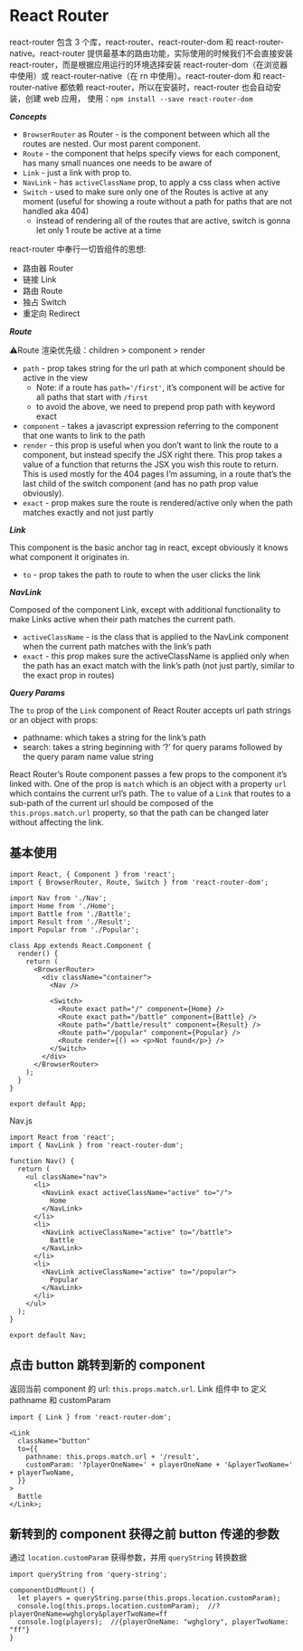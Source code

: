 # React Router

react-router 包含 3 个库，react-router、react-router-dom 和 react-router-native。react-router 提供最基本的路由功能，实际使⽤的时候我们不会直接安装 react-router，⽽是根据应⽤运⾏的环境选择安装 react-router-dom（在浏览器中使⽤）或 react-router-native（在 rn 中使⽤）。react-router-dom 和 react-router-native 都依赖 react-router，所以在安装时，react-router 也会⾃动安装，创建 web 应⽤， 使⽤：`npm install --save react-router-dom`

_**Concepts**_

- `BrowserRouter` as Router - is the component between which all the routes are nested. Our most parent component.
- `Route` - the component that helps specify views for each component, has many small nuances one needs to be aware of
- `Link` - just a link with prop to.
- `NavLink` - has `activeClassName` prop, to apply a css class when active
- `Switch` - used to make sure only one of the Routes is active at any moment (useful for showing a route without a path for paths that are not handled aka 404)
  - instead of rendering all of the routes that are active, switch is gonna let only 1 route be active at a time

react-router 中奉⾏⼀切皆组件的思想:

- 路由器 Router
- 链接 Link
- 路由 Route
- 独占 Switch
- 重定向 Redirect

**_Route_**

⚠️Route 渲染优先级：children > component > render

- `path` - prop takes string for the url path at which component should be active in the view
  - Note: if a route has `path='/first'`, it’s component will be active for all paths that start with `/first`
  - to avoid the above, we need to prepend prop path with keyword exact
- `component` - takes a javascript expression referring to the component that one wants to link to the path
- `render` - this prop is useful when you don’t want to link the route to a component, but instead specify the JSX right there. This prop takes a value of a function that returns the JSX you wish this route to return. This is used mostly for the 404 pages I’m assuming, in a route that’s the last child of the switch component (and has no path prop value obviously).
- `exact` - prop makes sure the route is rendered/active only when the path matches exactly and not just partly

**_Link_**

This component is the basic anchor tag in react, except obviously it knows what component it originates in.

- `to` - prop takes the path to route to when the user clicks the link

**_NavLink_**

Composed of the component Link, except with additional functionality to make Links active when their path matches the current path.

- `activeClassName` - is the class that is applied to the NavLink component when the current path matches with the link’s path
- `exact` - this prop makes sure the activeClassName is applied only when the path has an exact match with the link’s path (not just partly, similar to the exact prop in routes)

**_Query Params_**

The `to` prop of the `Link` component of React Router accepts url path strings or an object with props:

- pathname: which takes a string for the link’s path
- search: takes a string beginning with ‘?’ for query params followed by the query param name value string

React Router’s Route component passes a few props to the component it’s linked with. One of the prop is `match` which is an object with a property `url` which contains the current url’s path. The `to` value of a `Link` that routes to a sub-path of the current url should be composed of the `this.props.match.url` property, so that the path can be changed later without affecting the link.

## 基本使用

```javascriptx
import React, { Component } from 'react';
import { BrowserRouter, Route, Switch } from 'react-router-dom';

import Nav from './Nav';
import Home from './Home';
import Battle from './Battle';
import Result from './Result';
import Popular from './Popular';

class App extends React.Component {
  render() {
    return (
      <BrowserRouter>
        <div className="container">
          <Nav />

          <Switch>
            <Route exact path="/" component={Home} />
            <Route exact path="/battle" component={Battle} />
            <Route path="/battle/result" component={Result} />
            <Route path="/popular" component={Popular} />
            <Route render={() => <p>Not found</p>} />
          </Switch>
        </div>
      </BrowserRouter>
    );
  }
}

export default App;
```

Nav.js

```javascriptx
import React from 'react';
import { NavLink } from 'react-router-dom';

function Nav() {
  return (
    <ul className="nav">
      <li>
        <NavLink exact activeClassName="active" to="/">
          Home
        </NavLink>
      </li>
      <li>
        <NavLink activeClassName="active" to="/battle">
          Battle
        </NavLink>
      </li>
      <li>
        <NavLink activeClassName="active" to="/popular">
          Popular
        </NavLink>
      </li>
    </ul>
  );
}

export default Nav;
```

## 点击 button 跳转到新的 component

返回当前 component 的 url: `this.props.match.url`. Link 组件中 to 定义 pathname 和 customParam

```javascriptx
import { Link } from 'react-router-dom';

<Link
  className="button"
  to={{
    pathname: this.props.match.url + '/result',
    customParam: '?playerOneName=' + playerOneName + '&playerTwoName=' + playerTwoName,
  }}
>
  Battle
</Link>;
```

## 新转到的 component 获得之前 button 传递的参数

通过 `location.customParam` 获得参数，并用 `queryString` 转换数据

```javascriptx
import queryString from 'query-string';

componentDidMount() {
  let players = queryString.parse(this.props.location.customParam);
  console.log(this.props.location.customParam);  //?playerOneName=wghglory&playerTwoName=ff
  console.log(players);  //{playerOneName: "wghglory", playerTwoName: "ff"}
}
```
